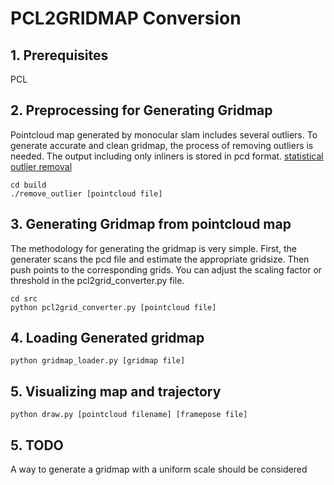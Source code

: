 # PCL2GRIDMAP Conversion



## 1. Prerequisites
PCL

## 2. Preprocessing for Generating Gridmap
Pointcloud map generated by monocular slam includes several outliers. To generate accurate and clean gridmap, the
process of removing outliers is needed. The output including only inliners is stored in pcd format.
[statistical outlier removal](https://pcl.readthedocs.io/projects/tutorials/en/latest/statistical_outlier.html)
```
cd build
./remove_outlier [pointcloud file]
```

## 3. Generating Gridmap from pointcloud map
The methodology for generating the gridmap is very simple. First, the generater scans the pcd file and estimate the
appropriate gridsize. Then push points to the corresponding grids. You can adjust the scaling factor or threshold in
the pcl2grid\_converter.py file.

```
cd src
python pcl2grid_converter.py [pointcloud file]
```

## 4. Loading Generated gridmap
```
python gridmap_loader.py [gridmap file]
```

## 5. Visualizing map and trajectory
```
python draw.py [pointcloud filename] [framepose file]
```

## 5. TODO
A way to generate a gridmap with a uniform scale should be considered


